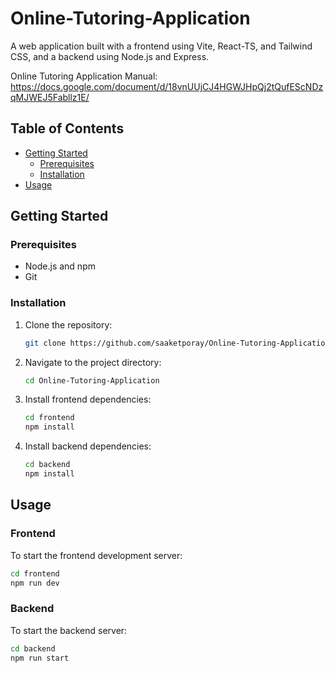 # Online-Tutoring-Application
A web application built with a frontend using Vite, React-TS, and Tailwind CSS, and a backend using Node.js and Express.

Online Tutoring Application Manual: https://docs.google.com/document/d/18vnUUjCJ4HGWJHpQj2tQufEScNDzqMJWEJ5Fabllz1E/

## Table of Contents
- [Getting Started](#getting-started)
  - [Prerequisites](#prerequisites)
  - [Installation](#installation)
- [Usage](#usage)

## Getting Started

### Prerequisites

- Node.js and npm
- Git

### Installation

1. Clone the repository:
   ```bash
   git clone https://github.com/saaketporay/Online-Tutoring-Application.git
   ```

2. Navigate to the project directory:
   ```bash
   cd Online-Tutoring-Application
   ```

3. Install frontend dependencies:
   ```bash
   cd frontend
   npm install
   ```

4. Install backend dependencies:
   ```bash
   cd backend
   npm install
   ```

## Usage

### Frontend

To start the frontend development server:
```bash
cd frontend
npm run dev
```

### Backend

To start the backend server:
```bash
cd backend
npm run start
```
